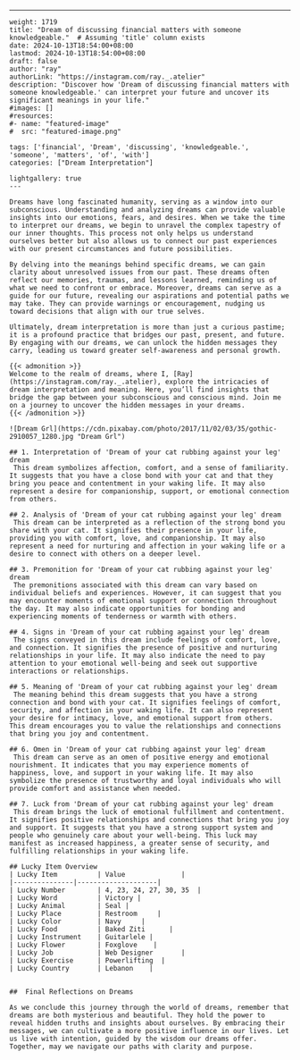---
    weight: 1719
    title: "Dream of discussing financial matters with someone knowledgeable."  # Assuming 'title' column exists
    date: 2024-10-13T18:54:00+08:00
    lastmod: 2024-10-13T18:54:00+08:00
    draft: false
    author: "ray"
    authorLink: "https://instagram.com/ray._.atelier"
    description: "Discover how 'Dream of discussing financial matters with someone knowledgeable.' can interpret your future and uncover its significant meanings in your life."
    #images: []
    #resources:
    #- name: "featured-image"
    #  src: "featured-image.png"
    
    tags: ['financial', 'Dream', 'discussing', 'knowledgeable.', 'someone', 'matters', 'of', 'with']
    categories: ["Dream Interpretation"]
    
    lightgallery: true
    ---
    
    Dreams have long fascinated humanity, serving as a window into our subconscious. Understanding and analyzing dreams can provide valuable insights into our emotions, fears, and desires. When we take the time to interpret our dreams, we begin to unravel the complex tapestry of our inner thoughts. This process not only helps us understand ourselves better but also allows us to connect our past experiences with our present circumstances and future possibilities.
    
    By delving into the meanings behind specific dreams, we can gain clarity about unresolved issues from our past. These dreams often reflect our memories, traumas, and lessons learned, reminding us of what we need to confront or embrace. Moreover, dreams can serve as a guide for our future, revealing our aspirations and potential paths we may take. They can provide warnings or encouragement, nudging us toward decisions that align with our true selves.
    
    Ultimately, dream interpretation is more than just a curious pastime; it is a profound practice that bridges our past, present, and future. By engaging with our dreams, we can unlock the hidden messages they carry, leading us toward greater self-awareness and personal growth.
    
    {{< admonition >}}
    Welcome to the realm of dreams, where I, [Ray](https://instagram.com/ray._.atelier), explore the intricacies of dream interpretation and meaning. Here, you’ll find insights that bridge the gap between your subconscious and conscious mind. Join me on a journey to uncover the hidden messages in your dreams.
    {{< /admonition >}}
    
    ![Dream Grl](https://cdn.pixabay.com/photo/2017/11/02/03/35/gothic-2910057_1280.jpg "Dream Grl")
    
    ## 1. Interpretation of 'Dream of your cat rubbing against your leg' dream
     This dream symbolizes affection, comfort, and a sense of familiarity. It suggests that you have a close bond with your cat and that they bring you peace and contentment in your waking life. It may also represent a desire for companionship, support, or emotional connection from others.
    
    ## 2. Analysis of 'Dream of your cat rubbing against your leg' dream
     This dream can be interpreted as a reflection of the strong bond you share with your cat. It signifies their presence in your life, providing you with comfort, love, and companionship. It may also represent a need for nurturing and affection in your waking life or a desire to connect with others on a deeper level.
    
    ## 3. Premonition for 'Dream of your cat rubbing against your leg' dream
     The premonitions associated with this dream can vary based on individual beliefs and experiences. However, it can suggest that you may encounter moments of emotional support or connection throughout the day. It may also indicate opportunities for bonding and experiencing moments of tenderness or warmth with others.
    
    ## 4. Signs in 'Dream of your cat rubbing against your leg' dream
     The signs conveyed in this dream include feelings of comfort, love, and connection. It signifies the presence of positive and nurturing relationships in your life. It may also indicate the need to pay attention to your emotional well-being and seek out supportive interactions or relationships.
    
    ## 5. Meaning of 'Dream of your cat rubbing against your leg' dream
     The meaning behind this dream suggests that you have a strong connection and bond with your cat. It signifies feelings of comfort, security, and affection in your waking life. It can also represent your desire for intimacy, love, and emotional support from others. This dream encourages you to value the relationships and connections that bring you joy and contentment.
    
    ## 6. Omen in 'Dream of your cat rubbing against your leg' dream
     This dream can serve as an omen of positive energy and emotional nourishment. It indicates that you may experience moments of happiness, love, and support in your waking life. It may also symbolize the presence of trustworthy and loyal individuals who will provide comfort and assistance when needed.
    
    ## 7. Luck from 'Dream of your cat rubbing against your leg' dream
     This dream brings the luck of emotional fulfillment and contentment. It signifies positive relationships and connections that bring you joy and support. It suggests that you have a strong support system and people who genuinely care about your well-being. This luck may manifest as increased happiness, a greater sense of security, and fulfilling relationships in your waking life.
    
    ## Lucky Item Overview
    | Lucky Item          | Value              |
    |---------------|--------------------|
    | Lucky Number        | 4, 23, 24, 27, 30, 35  |
    | Lucky Word          | Victory |
    | Lucky Animal        | Seal |
    | Lucky Place         | Restroom     |
    | Lucky Color         | Navy     |
    | Lucky Food          | Baked Ziti      |
    | Lucky Instrument    | Guitarlele |
    | Lucky Flower        | Foxglove    |
    | Lucky Job           | Web Designer       |
    | Lucky Exercise      | Powerlifting  |
    | Lucky Country       | Lebanon    |
    
    
    ##  Final Reflections on Dreams
    
    As we conclude this journey through the world of dreams, remember that dreams are both mysterious and beautiful. They hold the power to reveal hidden truths and insights about ourselves. By embracing their messages, we can cultivate a more positive influence in our lives. Let us live with intention, guided by the wisdom our dreams offer. Together, may we navigate our paths with clarity and purpose.
    